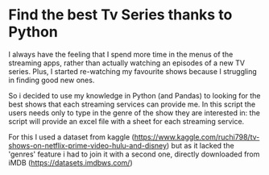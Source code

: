 # Find the best Tv Series thanks to Python

I always have the feeling that I spend more time in the menus of the streaming apps, rather than actually watching an episodes of a new TV series. Plus, I started re-watching my favourite shows because I struggling in finding good new ones.

So i decided to use my knowledge in Python (and Pandas) to looking for the best shows that each streaming services can provide me. In this script the users needs only to type in the genre of the show they are interested in: the script will provide an excel file with a sheet for each streaming service.

For this I used a dataset from kaggle (https://www.kaggle.com/ruchi798/tv-shows-on-netflix-prime-video-hulu-and-disney) but as it lacked the 'genres' feature i had to join it with a second one, directly downloaded from iMDB (https://datasets.imdbws.com/)
